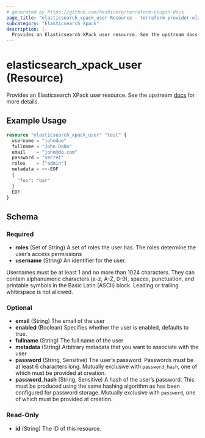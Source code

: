 ```yaml
---
# generated by https://github.com/hashicorp/terraform-plugin-docs
page_title: "elasticsearch_xpack_user Resource - terraform-provider-elasticsearch"
subcategory: "Elasticsearch Xpack"
description: |-
  Provides an Elasticsearch XPack user resource. See the upstream docs https://www.elastic.co/guide/en/elasticsearch/reference/current/security-api.html for more details.
---
```


# elasticsearch_xpack_user (Resource)

Provides an Elasticsearch XPack user resource. See the upstream [docs](https://www.elastic.co/guide/en/elasticsearch/reference/current/security-api.html) for more details.

## Example Usage

```terraform
resource "elasticsearch_xpack_user" "test" {
  username = "johndoe"
  fullname = "John DoDo"
  email    = "john@do.com"
  password = "secret"
  roles    = ["admin"]
  metadata = <<-EOF
  {
    "foo": "bar"
  }
  EOF
}
```

<!-- schema generated by tfplugindocs -->
## Schema

### Required

- **roles** (Set of String) A set of roles the user has. The roles determine the user’s access permissions
- **username** (String) An identifier for the user. 

 Usernames must be at least 1 and no more than 1024 characters. They can contain alphanumeric characters (a-z, A-Z, 0-9), spaces, punctuation, and printable symbols in the Basic Latin (ASCII) block. Leading or trailing whitespace is not allowed.

### Optional

- **email** (String) The email of the user
- **enabled** (Boolean) Specifies whether the user is enabled, defaults to true.
- **fullname** (String) The full name of the user
- **metadata** (String) Arbitrary metadata that you want to associate with the user
- **password** (String, Sensitive) The user’s password. Passwords must be at least 6 characters long. Mutually exclusive with `password_hash`, one of which must be provided at creation.
- **password_hash** (String, Sensitive) A hash of the user’s password. This must be produced using the same hashing algorithm as has been configured for password storage. Mutually exclusive with `password`, one of which must be provided at creation.

### Read-Only

- **id** (String) The ID of this resource.


